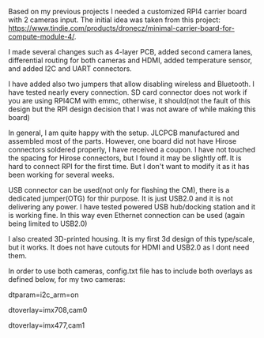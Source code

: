 Based on my previous projects I needed a customized RPI4 carrier board with 2 cameras input. The initial idea was taken from this project: https://www.tindie.com/products/dronecz/minimal-carrier-board-for-compute-module-4/.

I made several changes such as 4-layer PCB, added second camera lanes, differential routing for both cameras and HDMI, added temperature sensor, and added I2C and UART connectors.

I have added also two jumpers that allow disabling wireless and Bluetooth. I have tested nearly every connection. SD card connector does not work if you are using RPI4CM with emmc, otherwise, it should(not the fault of this design but the RPI design decision that I was not aware of while making this board)

In general, I am quite happy with the setup. JLCPCB manufactured and assembled most of the parts. However, one board did not have Hirose connectors soldered properly, I have received a coupon. I have not touched the spacing for Hirose connectors, but I found it may be slightly off. It is hard to connect RPI for the first time. But I don't want to modify it as it has been working for several weeks.

USB connector can be used(not only for flashing the CM), there is a dedicated jumper(OTG) for thir purpose. It is just USB2.0 and it is not delivering any power. I have tested powered USB hub/docking station and it is working fine. In this way even Ethernet connection can be used (again being limited to USB2.0)

I also created 3D-printed housing. It is my first 3d design of this type/scale, but it works. It does not have cutouts for HDMI and USB2.0 as I dont need them.

In order to use both cameras, config.txt file has to include both overlays as defined below, for my two cameras:

dtparam=i2c_arm=on

dtoverlay=imx708,cam0

dtoverlay=imx477,cam1

